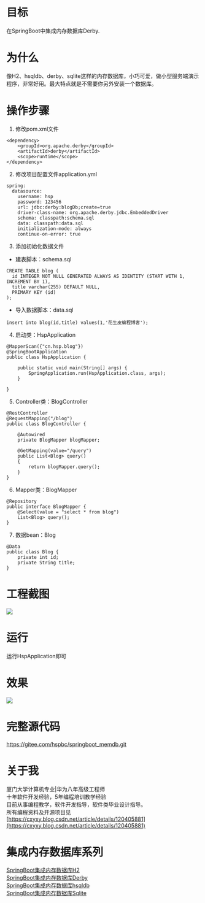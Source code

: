 # 目标
在SpringBoot中集成内存数据库Derby.
# 为什么
像H2、hsqldb、derby、sqlite这样的内存数据库，小巧可爱，做小型服务端演示程序，非常好用。最大特点就是不需要你另外安装一个数据库。
# 操作步骤
1. 修改pom.xml文件
```
<dependency>
	<groupId>org.apache.derby</groupId>
	<artifactId>derby</artifactId>
	<scope>runtime</scope>
</dependency>
```
2. 修改项目配置文件application.yml
```
spring:
  datasource:
    username: hsp
    password: 123456
    url: jdbc:derby:blogDb;create=true
    driver-class-name: org.apache.derby.jdbc.EmbeddedDriver
    schema: classpath:schema.sql
    data: classpath:data.sql
    initialization-mode: always
    continue-on-error: true
```
3. 添加初始化数据文件
- 建表脚本：schema.sql
```
CREATE TABLE blog (
  id INTEGER NOT NULL GENERATED ALWAYS AS IDENTITY (START WITH 1, INCREMENT BY 1),
  title varchar(255) DEFAULT NULL,
  PRIMARY KEY (id)
);
```
- 导入数据脚本：data.sql
```
insert into blog(id,title) values(1,'花生皮编程博客');
```
4. 启动类：HspApplication
```
@MapperScan({"cn.hsp.blog"})
@SpringBootApplication
public class HspApplication {

	public static void main(String[] args) {
		SpringApplication.run(HspApplication.class, args);
	}

}
```
5. Controller类：BlogController
```
@RestController
@RequestMapping("/blog")
public class BlogController {

    @Autowired
    private BlogMapper blogMapper;

    @GetMapping(value="/query")
    public List<Blog> query()
    {
        return blogMapper.query();
    }
}
```
6. Mapper类：BlogMapper
```
@Repository
public interface BlogMapper {
    @Select(value = "select * from blog")
    List<Blog> query();
}
```
7. 数据bean：Blog
```
@Data
public class Blog {
    private int id;
    private String title;
}
```
# 工程截图
![](https://img-blog.csdnimg.cn/img_convert/14afb0c51e5c2460b491bdbdc1f09449.png)
# 运行
运行HspApplication即可
# 效果
![](https://img-blog.csdnimg.cn/img_convert/2e0aca90e97ac33f55bc02f2f78a9c15.png)


# 完整源代码
https://gitee.com/hspbc/springboot_memdb.git


# 关于我
厦门大学计算机专业|华为八年高级工程师  
十年软件开发经验，5年编程培训教学经验  
目前从事编程教学，软件开发指导，软件类毕业设计指导。  
所有编程资料及开源项目见[https://cxyxy.blog.csdn.net/article/details/120405881](https://cxyxy.blog.csdn.net/article/details/120405881)

# 集成内存数据库系列
 [SpringBoot集成内存数据库H2](https://cxyxy.blog.csdn.net/article/details/120148641)  
 [SpringBoot集成内存数据库Derby](https://cxyxy.blog.csdn.net/article/details/120148643)  
 [SpringBoot集成内存数据库hsqldb](https://cxyxy.blog.csdn.net/article/details/120148646)  
 [SpringBoot集成内存数据库Sqlite](https://cxyxy.blog.csdn.net/article/details/120148647)